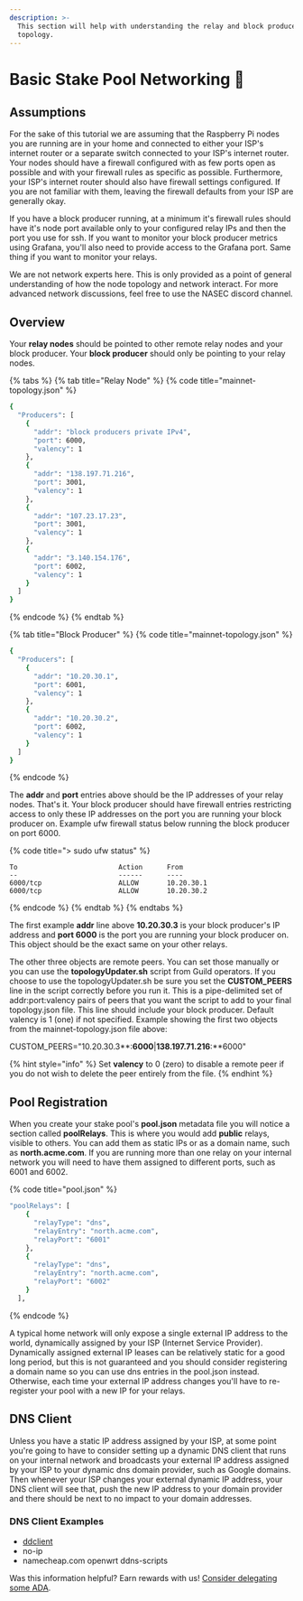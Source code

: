 ```yaml
---
description: >-
  This section will help with understanding the relay and block producer
  topology.
---
```


# Basic Stake Pool Networking 💫

## Assumptions

For the sake of this tutorial we are assuming that the Raspberry Pi nodes you are running are in your home and connected to either your ISP's internet router or a separate switch connected to your ISP's internet router. Your nodes should have a firewall configured with as few ports open as possible and with your firewall rules as specific as possible. Furthermore, your ISP's internet router should also have firewall settings configured. If you are not familiar with them, leaving the firewall defaults from your ISP are generally okay.

If you have a block producer running, at a minimum it's firewall rules should have it's node port available only to your configured relay IPs and then the port you use for ssh. If you want to monitor your block producer metrics using Grafana, you'll also need to provide access to the Grafana port. Same thing if you want to monitor your relays.

We are not network experts here. This is only provided as a point of general understanding of how the node topology and network interact. For more advanced network discussions, feel free to use the NASEC discord channel.

## Overview

Your **relay nodes** should be pointed to other remote relay nodes and your block producer. Your **block producer** should only be pointing to your relay nodes.

{% tabs %}
{% tab title="Relay Node" %}
{% code title="mainnet-topology.json" %}
```bash
{
  "Producers": [
    {
      "addr": "block producers private IPv4",
      "port": 6000,
      "valency": 1
    },
    {
      "addr": "138.197.71.216",
      "port": 3001,
      "valency": 1
    },
    {
      "addr": "107.23.17.23",
      "port": 3001,
      "valency": 1
    },
    {
      "addr": "3.140.154.176",
      "port": 6002,
      "valency": 1
    }
  ]
}
```
{% endcode %}
{% endtab %}

{% tab title="Block Producer" %}
{% code title="mainnet-topology.json" %}
```bash
{
  "Producers": [
    {
      "addr": "10.20.30.1",
      "port": 6001,
      "valency": 1
    },
    {
      "addr": "10.20.30.2",
      "port": 6002,
      "valency": 1
    }
  ]
}
```
{% endcode %}

The **addr** and **port** entries above should be the IP addresses of your relay nodes. That's it. Your block producer should have firewall entries restricting access to only these IP addresses on the port you are running your block producer on. Example ufw firewall status below running the block producer on port 6000.

{% code title="> sudo ufw status" %}
```
To                         Action      From
--                         ------      ----
6000/tcp                   ALLOW       10.20.30.1
6000/tcp                   ALLOW       10.20.30.2
```
{% endcode %}
{% endtab %}
{% endtabs %}

The first example **addr** line above **10.20.30.3** is your block producer's IP address and **port 6000** is the port you are running your block producer on. This object should be the exact same on your other relays.

The other three objects are remote peers. You can set those manually or you can use the **topologyUpdater.sh** script from Guild operators. If you choose to use the topologyUpdater.sh be sure you set the **CUSTOM\_PEERS** line in the script correctly before you run it. This is a pipe-delimited set of addr:port:valency pairs of peers that you want the script to add to your final topology.json file. This line should include your block producer. Default valency is 1 (one) if not specified. Example showing the first two objects from the mainnet-topology.json file above:

CUSTOM\_PEERS="10.20.30.3\*\*:**6000**|**138.197.71.216**:\*\*6000"

{% hint style="info" %}
Set **valency** to 0 (zero) to disable a remote peer if you do not wish to delete the peer entirely from the file.
{% endhint %}

## Pool Registration

When you create your stake pool's **pool.json** metadata file you will notice a section called **poolRelays**. This is where you would add **public** relays, visible to others. You can add them as static IPs or as a domain name, such as **north.acme.com**. If you are running more than one relay on your internal network you will need to have them assigned to different ports, such as 6001 and 6002.

{% code title="pool.json" %}
```bash
"poolRelays": [
    {
      "relayType": "dns",
      "relayEntry": "north.acme.com",
      "relayPort": "6001"
    },
    {
      "relayType": "dns",
      "relayEntry": "north.acme.com",
      "relayPort": "6002"
    }
  ],
```
{% endcode %}

A typical home network will only expose a single external IP address to the world, dynamically assigned by your ISP (Internet Service Provider). Dynamically assigned external IP leases can be relatively static for a good long period, but this is not guaranteed and you should consider registering a domain name so you can use dns entries in the pool.json instead. Otherwise, each time your external IP address changes you'll have to re-register your pool with a new IP for your relays.

## DNS Client

Unless you have a static IP address assigned by your ISP, at some point you're going to have to consider setting up a dynamic DNS client that runs on your internal network and broadcasts your external IP address assigned by your ISP to your dynamic dns domain provider, such as Google domains. Then whenever your ISP changes your external dynamic IP address, your DNS client will see that, push the new IP address to your domain provider and there should be next to no impact to your domain addresses.

### DNS Client Examples

* [ddclient](https://support.google.com/domains/answer/6147083?hl=en)
* no-ip
* namecheap.com openwrt ddns-scripts

Was this information helpful? Earn rewards with us! [Consider delegating some ADA](../delegate.md).
